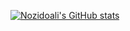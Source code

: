 [![Nozidoali's GitHub stats](https://github-readme-stats.vercel.app/api?username=Nozidoali)](https://github.com/anuraghazra/github-readme-stats)
